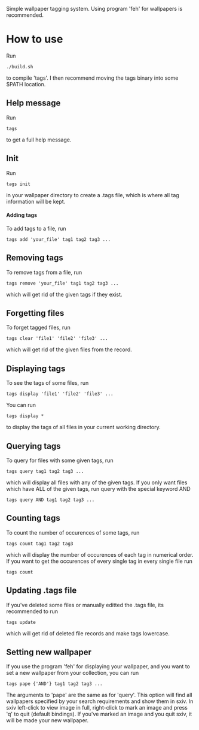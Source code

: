 Simple wallpaper tagging system.
Using program 'feh' for wallpapers is recommended.

# How to use

Run
```
./build.sh
```
to compile 'tags'.
I then recommend moving the tags binary into some $PATH location.

## Help message
Run
```
tags
```
to get a full help message.

## Init
Run
```
tags init
```
in your wallpaper directory to create a .tags file, which is where all tag information will be kept.

#### Adding tags
To add tags to a file, run
```
tags add 'your_file' tag1 tag2 tag3 ...
```

## Removing tags
To remove tags from a file, run
```
tags remove 'your_file' tag1 tag2 tag3 ...
```
which will get rid of the given tags if they exist.

## Forgetting files
To forget tagged files, run
```
tags clear 'file1' 'file2' 'file3' ...
```
which will get rid of the given files from the record.

## Displaying tags
To see the tags of some files, run
```
tags display 'file1' 'file2' 'file3' ...
```
You can run
```
tags display *
```
to display the tags of all files in your current working directory.

## Querying tags
To query for files with some given tags, run
```
tags query tag1 tag2 tag3 ...
```
which will display all files with any of the given tags. If you only want files
which have ALL of the given tags, run query with the special keyword AND
```
tags query AND tag1 tag2 tag3 ...
```

## Counting tags
To count the number of occurences of some tags, run
```
tags count tag1 tag2 tag3
```
which will display the number of occurences of each tag in numerical order. If
you want to get the occurences of every single tag in every single file run
```
tags count
```

## Updating .tags file
If you've deleted some files or manually editted the .tags file, its recommended to run
```
tags update
```
which will get rid of deleted file records and make tags lowercase.

## Setting new wallpaper
If you use the program 'feh' for displaying your wallpaper, and you want to set a new wallpaper
from your collection, you can run
```
tags pape {'AND'} tag1 tag2 tag3 ...
```
The arguments to 'pape' are the same as for 'query'. This option will find all wallpapers
specified by your search requirements and show them in sxiv. In sxiv left-click to view image
in full, right-click to mark an image and press 'q' to quit (default bindings). If you've
marked an image and you quit sxiv, it will be made your new wallpaper.
